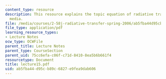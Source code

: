 ```yaml
---
content_type: resource
description: This resource explains the topic equation of radiative transfer in participating
  media.
file: /media/courses/2-58j-radiative-transfer-spring-2006/ab5fba44d95cb89c6827e9fea9dab606_lecture15.pdf
file_type: application/pdf
learning_resource_types:
- Lecture Notes
ocw_type: OCWFile
parent_title: Lecture Notes
parent_type: CourseSection
parent_uid: 75cc6efa-c06f-c71d-8410-8ea5b6b661f4
resourcetype: Document
title: lecture15.pdf
uid: ab5fba44-d95c-b89c-6827-e9fea9dab606
---
```

